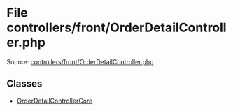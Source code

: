 File controllers/front/OrderDetailController.php
=========

Source: [controllers/front/OrderDetailController.php](https://github.com/PrestaShop/PrestaShop/blob/1.5.5.0/controllers/front/OrderDetailController.php)


Classes
-------

* [OrderDetailControllerCore](class.OrderDetailControllerCore.md)

